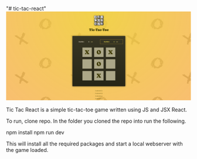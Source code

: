 "# tic-tac-react" 
![Tic tac toe screenshot](./public/Screenshot.png)

Tic Tac React is a simple tic-tac-toe game written using JS and JSX React.

To run, clone repo. In the folder you cloned the repo into run the following.

npm install
npm run dev



This will install all the required packages and start a local webserver with the game loaded. 